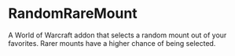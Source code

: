 # RandomRareMount

A World of Warcraft addon that selects a random mount out of your favorites.
Rarer mounts have a higher chance of being selected.
